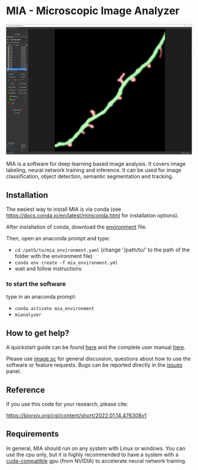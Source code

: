 # MIA - Microscopic Image Analyzer
![MIA](https://github.com/MIAnalyzer/MIA/blob/master/docs/source/gettingstarted/images/user_interface.PNG?raw=true)

MIA is a software for deep learning based image analysis. It covers image labeling, neural network training and inference. It can be used for image classification, object detection, semantic segmentation and tracking.

## Installation
The easiest way to install MIA is via conda (see https://docs.conda.io/en/latest/miniconda.html for installation options).

After installation of conda, download the [environment](https://github.com/MIAnalyzer/MIA/releases/download/v0.2.4/mia_environment.yaml) file. 

Then, open an anaconda prompt and type:
- ```cd /path/to/mia_environment.yaml```  (change '/path/to/' to the path of the folder with the environment file)
- ```conda env create -f mia_environment.yml```
- wait and follow instructions
  
### to start the software 
type in an anaconda prompt:
  - ```conda activate mia_environment```
  - ```mianalyzer```

## How to get help?

A quickstart guide can be found [here](https://mianalyzer.github.io/gettingstarted/quickstart.html) and the complete user manual [here](https://mianalyzer.github.io/).

Please use [image.sc](https://forum.image.sc/) for general discussion, questions about how to use the software or feature requests. Bugs can be reported directly in the [issues](https://github.com/MIAnalyzer/MIA/issues) panel.

## Reference
If you use this code for your research, please cite: 

https://biorxiv.org/cgi/content/short/2022.01.14.476308v1


## Requirements

In general, MIA should run on any system with Linux or windows. You can use the cpu only, but it is highly recommended to have a system with a [cuda-compatible](https://developer.nvidia.com/cuda-gpus) gpu (from NVIDIA) to accelerate neural network training.

